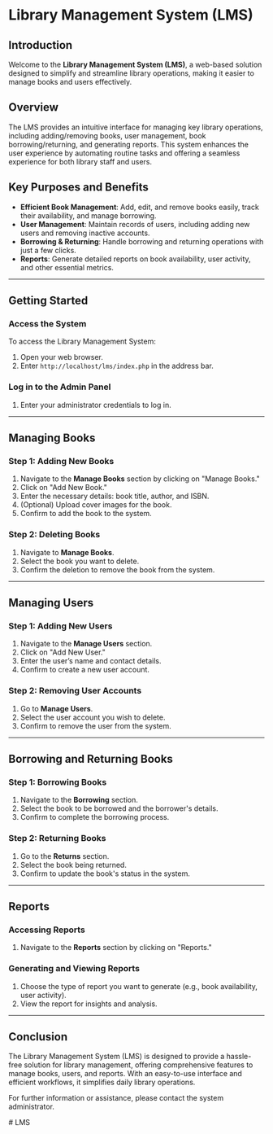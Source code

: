 # Library Management System (LMS)

## Introduction
Welcome to the **Library Management System (LMS)**, a web-based solution designed to simplify and streamline library operations, making it easier to manage books and users effectively.

## Overview
The LMS provides an intuitive interface for managing key library operations, including adding/removing books, user management, book borrowing/returning, and generating reports. This system enhances the user experience by automating routine tasks and offering a seamless experience for both library staff and users.

## Key Purposes and Benefits
- **Efficient Book Management**: Add, edit, and remove books easily, track their availability, and manage borrowing.
- **User Management**: Maintain records of users, including adding new users and removing inactive accounts.
- **Borrowing & Returning**: Handle borrowing and returning operations with just a few clicks.
- **Reports**: Generate detailed reports on book availability, user activity, and other essential metrics.

---

## Getting Started

### Access the System
To access the Library Management System:

1. Open your web browser.
2. Enter `http://localhost/lms/index.php` in the address bar.

### Log in to the Admin Panel
1. Enter your administrator credentials to log in.
   
---

## Managing Books

### Step 1: Adding New Books
1. Navigate to the **Manage Books** section by clicking on "Manage Books."
2. Click on "Add New Book."
3. Enter the necessary details: book title, author, and ISBN.
4. (Optional) Upload cover images for the book.
5. Confirm to add the book to the system.

### Step 2: Deleting Books
1. Navigate to **Manage Books**.
2. Select the book you want to delete.
3. Confirm the deletion to remove the book from the system.

---

## Managing Users

### Step 1: Adding New Users
1. Navigate to the **Manage Users** section.
2. Click on "Add New User."
3. Enter the user’s name and contact details.
4. Confirm to create a new user account.

### Step 2: Removing User Accounts
1. Go to **Manage Users**.
2. Select the user account you wish to delete.
3. Confirm to remove the user from the system.

---

## Borrowing and Returning Books

### Step 1: Borrowing Books
1. Navigate to the **Borrowing** section.
2. Select the book to be borrowed and the borrower's details.
3. Confirm to complete the borrowing process.

### Step 2: Returning Books
1. Go to the **Returns** section.
2. Select the book being returned.
3. Confirm to update the book's status in the system.

---

## Reports

### Accessing Reports
1. Navigate to the **Reports** section by clicking on "Reports."

### Generating and Viewing Reports
1. Choose the type of report you want to generate (e.g., book availability, user activity).
2. View the report for insights and analysis.

---

## Conclusion
The Library Management System (LMS) is designed to provide a hassle-free solution for library management, offering comprehensive features to manage books, users, and reports. With an easy-to-use interface and efficient workflows, it simplifies daily library operations.

For further information or assistance, please contact the system administrator.

#   L M S 
 
 